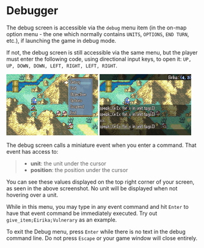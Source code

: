 # Debugger

The debug screen is accessible via the `debug` menu item (in the on-map option menu - the one which normally contains `UNITS`, `OPTIONS`, `END TURN`, etc.), if launching the game in debug mode.

If not, the debug screen is still accessible via the same menu, but the player must enter the following code, using directional input keys, to open it: `UP, UP, DOWN, DOWN, LEFT, RIGHT, LEFT, RIGHT`.

![DebugOption](images/DebugOption.png) ![DebugMenu](images/DebugScreen.png)

The debug screen calls a miniature event when you enter a command. That event has access to:
> - **unit**: the unit under the cursor
> - **position**: the position under the cursor

You can see these values displayed on the top right corner of your screen, as seen in the above screenshot. No unit will be displayed when not hovering over a unit.

While in this menu, you may type in any event command and hit `Enter` to have that event command be immediately executed. Try out `give_item;Eirika;Vulnerary` as an example.

To exit the Debug menu, press `Enter` while there is no text in the debug command line. Do not press `Escape` or your game window will close entirely.